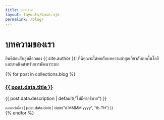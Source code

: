 ```yaml
---
title: บทความ
layout: layouts/base.njk
permalink: /blog/
---
```

# บทความของเรา

ยินดีต้อนรับสู่บล็อกของ {{ site.author }}! ที่นี่คุณจะได้พบกับบทความล่าสุดเกี่ยวกับเทคโนโลยี และเทคนิคสำหรับการพัฒนาระบบ

<div class="blog-grid">
{% for post in collections.blog %}
  <article class="blog-card">
    <a href="{{ post.url }}">
      <h3>{{ post.data.title }}</h3>
    </a>
    <p>{{ post.data.description | default("ไม่มีคำอธิบาย") }}</p>
    <small class="post-date">เผยแพร่เมื่อ {{ post.data.date | date("d MMMM yyyy", "th-TH") }}</small>
  </article>
{% endfor %}
</div>